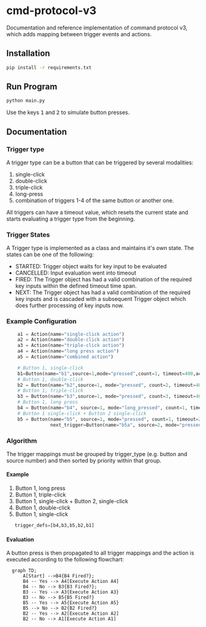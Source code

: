 # cmd-protocol-v3

Documentation and reference implementation of command protocol v3, which adds mapping between trigger events and actions.

## Installation

```bash
pip install -r requirements.txt
```

## Run Program

```bash
python main.py
```
Use the keys <kbd>1</kbd> and <kbd>2</kbd> to simulate button presses.

## Documentation

### Trigger type

A trigger type can be a button that can be triggered by several modalities:

1. single-click
2. double-click
3. triple-click
4. long-press
5. combination of triggers 1-4 of the same button or another one.

All triggers can have a timeout value, which resets the current state and starts evaluating a trigger type from the beginning.

### Trigger States

A Trigger type is implemented as a class and maintains it's own state. 
The states can be one of the following:

* STARTED: Trigger object waits for key input to be evaluated
* CANCELLED: Input evaluation went into timeout
* FIRED: The Trigger object has had a valid combination of the required key inputs within the defined timeout time span.
* NEXT: The Trigger object has had a valid combination of the required key inputs and is cascaded with a subsequent Trigger object which does further processing of key inputs now.

### Example Configuration

```python
    a1 = Action(name="single-click action")
    a2 = Action(name="double-click action")
    a3 = Action(name="triple-click action")
    a4 = Action(name="long press action")
    a5 = Action(name="combined action")

    # Button 1, single-click
    b1=Button(name="b1",source=1,mode="pressed",count=1, timeout=400,action=a1)
    # Button 1, double-click
    b2 = Button(name="b2",source=1, mode="pressed", count=2, timeout=400, action=a2)
    # Button 1, triple-click
    b3 = Button(name="b3",source=1, mode="pressed", count=3, timeout=400, action=a3)
    # Button 1, long press
    b4 = Button(name="b4", source=1, mode="long_pressed", count=1, timeout=600, duration=100, action=a4)
    # Button 1 single-click + Button 2 single-click
    b5 = Button(name="b5", source=1, mode="pressed", count=1, timeout=200,
                next_trigger=Button(name="b5a", source=2, mode="pressed", count=1, timeout=200, action=a5)
```
### Algorithm

The trigger mappings must be grouped by trigger_type (e.g. button and source number) and then sorted by priority within that group.

#### Example

1. Button 1, long press
2. Button 1, triple-click
3. Button 1, single-click + Button 2, single-click
4. Button 1, double-click
5. Button 1, single-click

```python
   trigger_defs=[b4,b3,b5,b2,b1]
```

#### Evaluation

A button press is then propagated to all trigger mappings and the action is executed according to the following flowchart:

```mermaid
  graph TD;
      A[Start] -->B4{B4 Fired?};
      B4 -- Yes --> A4[Execute Action A4]
      B4 -- No --> B3{B3 Fired?};
      B3 -- Yes --> A3{Execute Action A3}
      B3 -- No --> B5{B5 Fired?}
      B5 -- Yes --> A5{Execute Action A5}
      B5 --> No --> B2{B2 Fired?}
      B2 -- Yes --> A2[Execute Action A2]
      B2 -- No --> A1[Execute Action A1]
```
